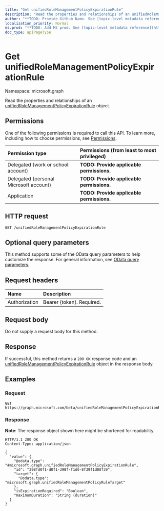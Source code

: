 ```yaml
---
title: "Get unifiedRoleManagementPolicyExpirationRule"
description: "Read the properties and relationships of an unifiedRoleManagementPolicyExpirationRule object."
author: "**TODO: Provide Github Name. See [topic-level metadata reference](https://msgo.azurewebsites.net/add/document/guidelines/metadata.html#topic-level-metadata)**"
localization_priority: Normal
ms.prod: "**TODO: Add MS prod. See [topic-level metadata reference](https://msgo.azurewebsites.net/add/document/guidelines/metadata.html#topic-level-metadata)**"
doc_type: apiPageType
---
```


# Get unifiedRoleManagementPolicyExpirationRule
Namespace: microsoft.graph

Read the properties and relationships of an [unifiedRoleManagementPolicyExpirationRule](../resources/unifiedrolemanagementpolicyexpirationrule.md) object.

## Permissions
One of the following permissions is required to call this API. To learn more, including how to choose permissions, see [Permissions](/graph/permissions-reference).

|Permission type|Permissions (from least to most privileged)|
|:---|:---|
|Delegated (work or school account)|**TODO: Provide applicable permissions.**|
|Delegated (personal Microsoft account)|**TODO: Provide applicable permissions.**|
|Application|**TODO: Provide applicable permissions.**|

## HTTP request

<!-- {
  "blockType": "ignored"
}
-->
``` http
GET /unifiedRoleManagementPolicyExpirationRule
```

## Optional query parameters
This method supports some of the OData query parameters to help customize the response. For general information, see [OData query parameters](/graph/query-parameters).

## Request headers
|Name|Description|
|:---|:---|
|Authorization|Bearer {token}. Required.|

## Request body
Do not supply a request body for this method.

## Response

If successful, this method returns a `200 OK` response code and an [unifiedRoleManagementPolicyExpirationRule](../resources/unifiedrolemanagementpolicyexpirationrule.md) object in the response body.

## Examples

### Request
<!-- {
  "blockType": "request",
  "name": "get_unifiedrolemanagementpolicyexpirationrule"
}
-->
``` http
GET https://graph.microsoft.com/beta/unifiedRoleManagementPolicyExpirationRule
```


### Response
**Note:** The response object shown here might be shortened for readability.
<!-- {
  "blockType": "response",
  "truncated": true,
  "@odata.type": "microsoft.graph.unifiedRoleManagementPolicyExpirationRule"
}
-->
``` http
HTTP/1.1 200 OK
Content-Type: application/json

{
  "value": {
    "@odata.type": "#microsoft.graph.unifiedRoleManagementPolicyExpirationRule",
    "id": "398fd0f1-d0f1-398f-f1d0-8f39f1d08f39",
    "target": {
      "@odata.type": "microsoft.graph.unifiedRoleManagementPolicyRuleTarget"
    },
    "isExpirationRequired": "Boolean",
    "maximumDuration": "String (duration)"
  }
}
```

